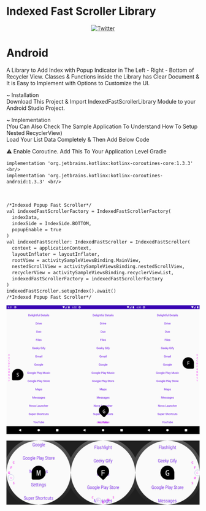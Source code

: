 # Indexed Fast Scroller Library
<p align="center">
<a href="https://twitter.com/EliasFazel10296" rel="follow"><img src="https://img.shields.io/badge/Twitter-@EliasFazel10296-blue.svg?style=social&logo=twitter" alt="Twitter" data-canonical-src="https://img.shields.io/badge/Twitter-@EliasFazel10296-blue.svg?style=flat" style="max-width:100%;"></a>
</p>

# Android <br/>
A Library to Add Index with Popup Indicator in The Left - Right - Bottom of Recycler View.
Classes & Functions inside the Library has Clear Document & It is Easy to Implement with Options to Customize the UI.

~ Installation <br/>
Download This Project & Import IndexedFastScrollerLibrary Module to your Android Studio Project.

~ Implementation <br/>
(You Can Also Check The Sample Application To Understand How To Setup Nested RecyclerView) <br/>
Load Your List Data Completely & Then Add Below Code <br/>

⚠ Enable Coroutine. Add This To Your Application Level Gradle <br/>
```
implementation 'org.jetbrains.kotlinx:kotlinx-coroutines-core:1.3.3' <br/>
implementation 'org.jetbrains.kotlinx:kotlinx-coroutines-android:1.3.3' <br/>
```

<br/>

```
/*Indexed Popup Fast Scroller*/
val indexedFastScrollerFactory = IndexedFastScrollerFactory(
  indexData, 
  indexSide = IndexSide.BOTTOM, 
  popupEnable = true 
)
val indexedFastScroller: IndexedFastScroller = IndexedFastScroller( 
  context = applicationContext, 
  layoutInflater = layoutInflater, 
  rootView = activitySampleViewsBinding.MainView, 
  nestedScrollView = activitySampleViewsBinding.nestedScrollView, 
  recyclerView = activitySampleViewsBinding.recyclerViewList, 
  indexedFastScrollerFactory = indexedFastScrollerFactory 
) 
indexedFastScroller.setupIndex().await() 
/*Indexed Popup Fast Scroller*/ 
```

![Phone Demonstration FastScroller Popup Index](https://github.com/EliasFazel10296/IndexedFastScrollerLibrary/blob/master/ScreenshotDemonstration/PhoneDemonstrationFastScrollerPopupIndex.jpg)

![Watch Demonstration FastScroller Popup Index](https://github.com/EliasFazel10296/IndexedFastScrollerLibrary/blob/master/ScreenshotDemonstration/WatchDemonstrationFastScrollerPopupIndex.jpg)
